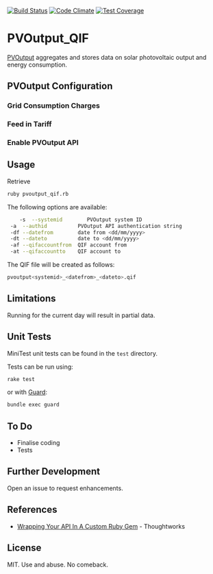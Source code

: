 [![Build Status](https://travis-ci.org/jonbartlett/pvoutput_qif.svg?branch=master)](https://travis-ci.org/jonbartlett/pvoutput_qif)
[![Code Climate](https://codeclimate.com/github/jonbartlett/pvoutput_qif/badges/gpa.svg)](https://codeclimate.com/github/jonbartlett/pvoutput_qif)
[![Test Coverage](https://codeclimate.com/github/jonbartlett/pvoutput_qif/badges/coverage.svg)](https://codeclimate.com/github/jonbartlett/pvoutput_qif/coverage)

# PVOutput_QIF 

[PVOutput](http://pvoutput.org) aggregates and stores data on solar photovoltaic output and energy consumption. 

## PVOutput Configuration

### Grid Consumption Charges 

### Feed in Tariff

### Enable PVOutput API

## Usage

Retrieve 

```bash
ruby pvoutput_qif.rb  
```

The following options are available:

```bash
	-s  --systemid        PVOutput system ID 
 -a  --authid          PVOutput API authentication string
 -df --datefrom        date from <dd/mm/yyyy>
 -dt --dateto          date to <dd/mm/yyyy>
 -af --qifaccountfrom  QIF account from
 -at --qifaccountto    QIF account to
```

The QIF file will be created as follows:

```bash
pvoutput<systemid>_<datefrom>_<dateto>.qif
```

## Limitations

Running for the current day will result in partial data. 

## Unit Tests

MiniTest unit tests can be found in the ```test``` directory.

Tests can be run using:

```bash
rake test
```

or with [Guard](https://github.com/guard/guard):

```bash
bundle exec guard
```

## To Do

* Finalise coding
* Tests

## Further Development

Open an issue to request enhancements. 

## References
* [Wrapping Your API In A Custom Ruby Gem](https://blog.engineyard.com/2014/wrapping-your-api-in-a-ruby-gem) - Thoughtworks

## License

MIT. Use and abuse. No comeback.



